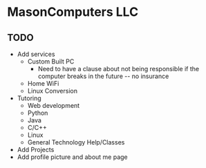 # MasonComputers LLC


## TODO
* Add services 
    * Custom Built PC
        * Need to have a clause about not being responsible if the computer breaks in the future -- no insurance 
    * Home WiFi
    * Linux Conversion 
* Tutoring
    * Web development
    * Python
    * Java
    * C/C++
    * Linux
    * General Technology Help/Classes
* Add Projects
* Add profile picture and about me page
